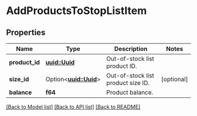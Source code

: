 # AddProductsToStopListItem

## Properties

Name | Type | Description | Notes
------------ | ------------- | ------------- | -------------
**product_id** | [**uuid::Uuid**](uuid::Uuid.md) | Out-of-stock list product ID. | 
**size_id** | Option<[**uuid::Uuid**](uuid::Uuid.md)> | Out-of-stock list product size ID. | [optional]
**balance** | **f64** | Product balance. | 

[[Back to Model list]](../README.md#documentation-for-models) [[Back to API list]](../README.md#documentation-for-api-endpoints) [[Back to README]](../README.md)


